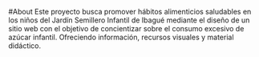 #About 
Este proyecto busca promover hábitos alimenticios saludables en los niños del Jardín Semillero Infantil de Ibagué mediante el diseño de un sitio web con el objetivo de concientizar sobre el consumo excesivo de azúcar infantil. Ofreciendo información, recursos visuales y material didáctico.


